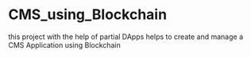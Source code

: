 # CMS_using_Blockchain
this project with the help of partial DApps helps to create and manage a CMS Application using Blockchain
